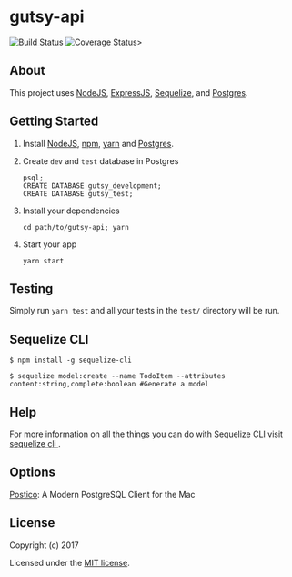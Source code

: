 # gutsy-api

[![Build Status](https://travis-ci.org/leogoesger/gutsy-api.svg?branch=master)](https://travis-ci.org/leogoesger/gutsy-api)
[![Coverage Status](https://coveralls.io/repos/github/leogoesger/gutsy-api/badge.svg?branch=master)](https://coveralls.io/github/leogoesger/gutsy-api?branch=master)>

## About

This project uses [NodeJS](https://nodejs.org/), [ExpressJS](https://expressjs.com/), [Sequelize](http://docs.sequelizejs.com/), and [Postgres](https://www.postgresql.org/).

## Getting Started

1. Install [NodeJS](https://nodejs.org/), [npm](https://www.npmjs.com/), [yarn](https://yarnpkg.com/en/) and [Postgres](https://postgresapp.com/).
2. Create `dev` and `test` database in Postgres

    ```
    psql;
    CREATE DATABASE gutsy_development;
    CREATE DATABASE gutsy_test;
    ```

3. Install your dependencies

    ```
    cd path/to/gutsy-api; yarn
    ```

4. Start your app

    ```
    yarn start
    ```

## Testing

Simply run `yarn test` and all your tests in the `test/` directory will be run.

## Sequelize CLI

```
$ npm install -g sequelize-cli            

$ sequelize model:create --name TodoItem --attributes content:string,complete:boolean #Generate a model
```

## Help

For more information on all the things you can do with Sequelize CLI visit [sequelize cli ](https://github.com/sequelize/cli).

## Options

[Postico](https://eggerapps.at/postico/): A Modern PostgreSQL Client for the Mac

## License

Copyright (c) 2017

Licensed under the [MIT license](LICENSE).
